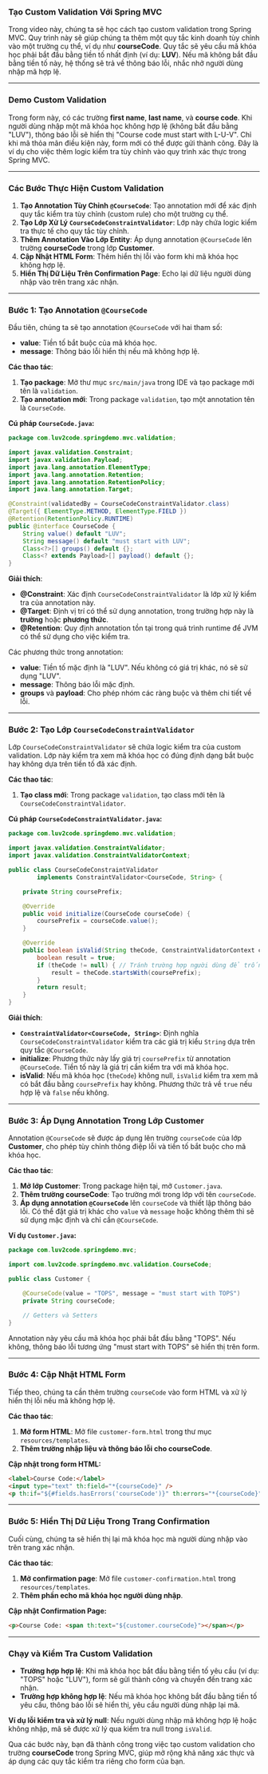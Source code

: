 ### Tạo Custom Validation Với Spring MVC

Trong video này, chúng ta sẽ học cách tạo custom validation trong Spring MVC. Quy trình này sẽ giúp chúng ta thêm một quy tắc kinh doanh tùy chỉnh vào một trường cụ thể, ví dụ như **courseCode**. Quy tắc sẽ yêu cầu mã khóa học phải bắt đầu bằng tiền tố nhất định (ví dụ: **LUV**). Nếu mã không bắt đầu bằng tiền tố này, hệ thống sẽ trả về thông báo lỗi, nhắc nhở người dùng nhập mã hợp lệ.

---

### Demo Custom Validation

Trong form này, có các trường **first name**, **last name**, và **course code**. Khi người dùng nhập một mã khóa học không hợp lệ (không bắt đầu bằng "LUV"), thông báo lỗi sẽ hiển thị "Course code must start with L-U-V". Chỉ khi mã thỏa mãn điều kiện này, form mới có thể được gửi thành công. Đây là ví dụ cho việc thêm logic kiểm tra tùy chỉnh vào quy trình xác thực trong Spring MVC.

---

### Các Bước Thực Hiện Custom Validation

1. **Tạo Annotation Tùy Chỉnh `@CourseCode`**: Tạo annotation mới để xác định quy tắc kiểm tra tùy chỉnh (custom rule) cho một trường cụ thể.
2. **Tạo Lớp Xử Lý `CourseCodeConstraintValidator`**: Lớp này chứa logic kiểm tra thực tế cho quy tắc tùy chỉnh.
3. **Thêm Annotation Vào Lớp Entity**: Áp dụng annotation `@CourseCode` lên trường **courseCode** trong lớp **Customer**.
4. **Cập Nhật HTML Form**: Thêm hiển thị lỗi vào form khi mã khóa học không hợp lệ.
5. **Hiển Thị Dữ Liệu Trên Confirmation Page**: Echo lại dữ liệu người dùng nhập vào trên trang xác nhận.

---

### Bước 1: Tạo Annotation `@CourseCode`

Đầu tiên, chúng ta sẽ tạo annotation `@CourseCode` với hai tham số:
   - **value**: Tiền tố bắt buộc của mã khóa học.
   - **message**: Thông báo lỗi hiển thị nếu mã không hợp lệ.

**Các thao tác**:
1. **Tạo package**: Mở thư mục `src/main/java` trong IDE và tạo package mới tên là `validation`.
2. **Tạo annotation mới**: Trong package `validation`, tạo một annotation tên là `CourseCode`.

**Cú pháp `CourseCode.java`:**

```java
package com.luv2code.springdemo.mvc.validation;

import javax.validation.Constraint;
import javax.validation.Payload;
import java.lang.annotation.ElementType;
import java.lang.annotation.Retention;
import java.lang.annotation.RetentionPolicy;
import java.lang.annotation.Target;

@Constraint(validatedBy = CourseCodeConstraintValidator.class)
@Target({ ElementType.METHOD, ElementType.FIELD })
@Retention(RetentionPolicy.RUNTIME)
public @interface CourseCode {
    String value() default "LUV";
    String message() default "must start with LUV";
    Class<?>[] groups() default {};
    Class<? extends Payload>[] payload() default {};
}
```

**Giải thích**:

- **@Constraint**: Xác định `CourseCodeConstraintValidator` là lớp xử lý kiểm tra của annotation này.
- **@Target**: Định vị trí có thể sử dụng annotation, trong trường hợp này là **trường** hoặc **phương thức**.
- **@Retention**: Quy định annotation tồn tại trong quá trình runtime để JVM có thể sử dụng cho việc kiểm tra.

Các phương thức trong annotation:
- **value**: Tiền tố mặc định là "LUV". Nếu không có giá trị khác, nó sẽ sử dụng "LUV".
- **message**: Thông báo lỗi mặc định.
- **groups** và **payload**: Cho phép nhóm các ràng buộc và thêm chi tiết về lỗi.

---

### Bước 2: Tạo Lớp `CourseCodeConstraintValidator`

Lớp `CourseCodeConstraintValidator` sẽ chứa logic kiểm tra của custom validation. Lớp này kiểm tra xem mã khóa học có đúng định dạng bắt buộc hay không dựa trên tiền tố đã xác định.

**Các thao tác**:
1. **Tạo class mới**: Trong package `validation`, tạo class mới tên là `CourseCodeConstraintValidator`.

**Cú pháp `CourseCodeConstraintValidator.java`:**

```java
package com.luv2code.springdemo.mvc.validation;

import javax.validation.ConstraintValidator;
import javax.validation.ConstraintValidatorContext;

public class CourseCodeConstraintValidator
        implements ConstraintValidator<CourseCode, String> {

    private String coursePrefix;

    @Override
    public void initialize(CourseCode courseCode) {
        coursePrefix = courseCode.value();
    }

    @Override
    public boolean isValid(String theCode, ConstraintValidatorContext context) {
        boolean result = true;
        if (theCode != null) { // Tránh trường hợp người dùng để trống trường nhập
            result = theCode.startsWith(coursePrefix);
        }
        return result;
    }
}
```

**Giải thích**:

- **`ConstraintValidator<CourseCode, String>`**: Định nghĩa `CourseCodeConstraintValidator` kiểm tra các giá trị kiểu `String` dựa trên quy tắc `@CourseCode`.
- **initialize**: Phương thức này lấy giá trị `coursePrefix` từ annotation `@CourseCode`. Tiền tố này là giá trị cần kiểm tra với mã khóa học.
- **isValid**: Nếu mã khóa học (`theCode`) không null, `isValid` kiểm tra xem mã có bắt đầu bằng `coursePrefix` hay không. Phương thức trả về `true` nếu hợp lệ và `false` nếu không.

---

### Bước 3: Áp Dụng Annotation Trong Lớp Customer

Annotation `@CourseCode` sẽ được áp dụng lên trường `courseCode` của lớp **Customer**, cho phép tùy chỉnh thông điệp lỗi và tiền tố bắt buộc cho mã khóa học.

**Các thao tác**:
1. **Mở lớp Customer**: Trong package hiện tại, mở `Customer.java`.
2. **Thêm trường courseCode**: Tạo trường mới trong lớp với tên `courseCode`.
3. **Áp dụng annotation `@CourseCode`** lên `courseCode` và thiết lập thông báo lỗi. Có thể đặt giá trị khác cho `value` và `message` hoặc không thêm thì sẽ sử dụng mặc định và chỉ cần `@CourseCode`.

**Ví dụ `Customer.java`:**

```java
package com.luv2code.springdemo.mvc;

import com.luv2code.springdemo.mvc.validation.CourseCode;

public class Customer {

    @CourseCode(value = "TOPS", message = "must start with TOPS")
    private String courseCode;

    // Getters và Setters
}
```

Annotation này yêu cầu mã khóa học phải bắt đầu bằng "TOPS". Nếu không, thông báo lỗi tương ứng "must start with TOPS" sẽ hiển thị trên form.

---

### Bước 4: Cập Nhật HTML Form

Tiếp theo, chúng ta cần thêm trường `courseCode` vào form HTML và xử lý hiển thị lỗi nếu mã không hợp lệ.

**Các thao tác**:
1. **Mở form HTML**: Mở file `customer-form.html` trong thư mục `resources/templates`.
2. **Thêm trường nhập liệu và thông báo lỗi cho courseCode**.

**Cập nhật trong form HTML:**

```html
<label>Course Code:</label>
<input type="text" th:field="*{courseCode}" />
<p th:if="${#fields.hasErrors('courseCode')}" th:errors="*{courseCode}"></p>
```

---

### Bước 5: Hiển Thị Dữ Liệu Trong Trang Confirmation

Cuối cùng, chúng ta sẽ hiển thị lại mã khóa học mà người dùng nhập vào trên trang xác nhận.

**Các thao tác**:
1. **Mở confirmation page**: Mở file `customer-confirmation.html` trong `resources/templates`.
2. **Thêm phần echo mã khóa học người dùng nhập**.

**Cập nhật Confirmation Page:**

```html
<p>Course Code: <span th:text="${customer.courseCode}"></span></p>
```

---

### Chạy và Kiểm Tra Custom Validation

- **Trường hợp hợp lệ**: Khi mã khóa học bắt đầu bằng tiền tố yêu cầu (ví dụ: "TOPS" hoặc "LUV"), form sẽ gửi thành công và chuyển đến trang xác nhận.
- **Trường hợp không hợp lệ**: Nếu mã khóa học không bắt đầu bằng tiền tố yêu cầu, thông báo lỗi sẽ hiển thị, yêu cầu người dùng nhập lại mã.

**Ví dụ lỗi kiểm tra và xử lý null**:
Nếu người dùng nhập mã không hợp lệ hoặc không nhập, mã sẽ được xử lý qua kiểm tra null trong `isValid`.

Qua các bước này, bạn đã thành công trong việc tạo custom validation cho trường **courseCode** trong Spring MVC, giúp mở rộng khả năng xác thực và áp dụng các quy tắc kiểm tra riêng cho form của bạn.
